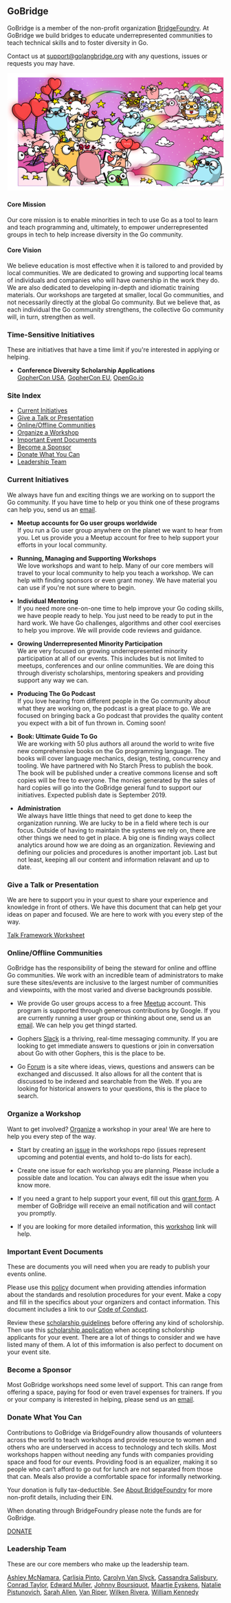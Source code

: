 ## GoBridge
GoBridge is a member of the non-profit organization [BridgeFoundry](https://bridgefoundry.org). At GoBridge we build bridges to educate underrepresented communities to teach technical skills and to foster diversity in Go.

Contact us at [support@golangbridge.org](mailto:support@golangbridge.org) with any questions, issues or requests you may have.

![](gb_header.png)

#### Core Mission
Our core mission is to enable minorities in tech to use Go as a tool to learn and teach programming and, ultimately, to empower underrepresented groups in tech to help increase diversity in the Go community.

#### Core Vision
We believe education is most effective when it is tailored to and provided by local communities. We are dedicated to growing and supporting local teams of individuals and companies who will have ownership in the work they do. We are also dedicated to developing in-depth and idiomatic training materials. Our workshops are targeted at smaller, local Go communities, and not necessarily directly at the global Go community. But we believe that, as each individual the Go community strengthens, the collective Go community will, in turn, strengthen as well.

### Time-Sensitive Initiatives
These are initiatives that have a time limit if you're interested in applying or helping.

* **Conference Diversity Scholarship Applications**  
[GopherCon USA](https://docs.google.com/forms/d/e/1FAIpQLSdUQRBruxKKepEiyVjN13SZdiBDeT7TOWKm6UM6PmqUOep6kA/viewform), [GopherCon EU](https://www.gophercon.es/#diversityscholarship), [OpenGo.io](https://opengo.io/diversity)

### Site Index
* [Current Initiatives](https://github.com/gobridge/about-us#current-initiatives)
* [Give a Talk or Presentation](https://github.com/gobridge/about-us#give-a-talk-or-presentation)
* [Online/Offline Communities](https://github.com/gobridge/about-us#online-communities)
* [Organize a Workshop](https://github.com/gobridge/about-us#organize-a-workshop)
* [Important Event Documents](https://github.com/gobridge/about-us#inportant-event-documents)
* [Become a Sponsor](https://github.com/gobridge/about-us#become-a-sponsor)
* [Donate What You Can](https://github.com/gobridge/about-us#donate-what-you-can)
* [Leadership Team](https://github.com/gobridge/about-us#leadership-team)

### Current Initiatives
We always have fun and exciting things we are working on to support the Go community. If you have time to help or you think one of these programs can help you, send us an [email](mailto:support@golangbridge.org).

* **Meetup accounts for Go user groups worldwide**  
If you run a Go user group anywhere on the planet we want to hear from you. Let us provide you a Meetup account for free to help support your efforts in your local community.

* **Running, Managing and Supporting Workshops**  
We love workshops and want to help. Many of our core members will travel to your local community to help you teach a workshop. We can help with finding sponsors or even grant money. We have material you can use if you're not sure where to begin.

* **Individual Mentoring**  
If you need more one-on-one time to help improve your Go coding skills, we have people ready to help. You just need to be ready to put in the hard work. We have Go challenges, algorithms and other cool exercises to help you improve. We will provide code reviews and guidance.

* **Growing Underrepresented Minority Participation**  
We are very focused on growing underrepresented minority participation at all of our events. This includes but is not limited to meetups, conferences and our online communities. We are doing this through diveristy scholarships, mentoring speakers and providing support any way we can.

* **Producing The Go Podcast**  
If you love hearing from different people in the Go community about what they are working on, the podcast is a great place to go. We are focused on bringing back a Go podcast that provides the quality content you expect with a bit of fun thrown in. Coming soon!

* **Book: Ultimate Guide To Go**  
We are working with 50 plus authors all around the world to write five new comprehensive books on the Go programming language. The books will cover language mechanics, design, testing, concurrency and tooling. We have partnered with No Starch Press to publish the book. The book will be published under a creative commons license and soft copies will be free to everyone. The monies generated by the sales of hard copies will go into the GoBridge general fund to support our initiatives. Expected publish date is September 2019.

* **Administration**  
We always have little things that need to get done to keep the organization running. We are lucky to be in a field where tech is our focus. Outside of having to maintain the systems we rely on, there are other things we need to get in place. A big one is finding ways collect analytics around how we are doing as an organization. Reviewing and defining our policies and procedures is another important job. Last but not least, keeping all our content and information relavant and up to date.

### Give a Talk or Presentation
We are here to support you in your quest to share your experience and knowledge in front of others. We have this document that can help get your ideas on paper and focused. We are here to work with you every step of the way.

[Talk Framework Worksheet](https://docs.google.com/document/d/16llwMgq38wIt19Oj-TrunrPsfczrCNgvIqioslcdb6Q)

### Online/Offline Communities
GoBridge has the responsibility of being the steward for online and offline Go communities. We work with an incredible team of administrators to make sure these sites/events are inclusive to the largest number of communities and viewpoints, with the most varied and diverse backgrounds possible.

* We provide Go user groups access to a free [Meetup](https://www.meetup.com/pro/go) account. This program is supported through generous contributions by Google. If you are currently running a user group or thinking about one, send us an [email](mailto:support@golangbridge.org). We can help you get thingd started.

* Gophers [Slack](https://invite.slack.golangbridge.org/) is a thriving, real-time messaging community. If you are looking to get immediate answers to questions or join in conversation about Go with other Gophers, this is the place to be.

* Go [Forum](https://forum.golangbridge.org/) is a site where ideas, views, questions and answers can be exchanged and discussed. It also allows for all the content that is discussed to be indexed and searchable from the Web. If you are looking for historical answers to your questions, this is the place to search.

### Organize a Workshop
Want to get involved? [Organize](https://github.com/gobridge/organizing) a workshop in your area! We are here to help you every step of the way.

* Start by creating an [issue](https://github.com/gobridge/workshops/issues) in the workshops repo (issues represent upcoming and potential events, and hold to-do lists for each).

* Create one issue for each workshop you are planning. Please include a possible date and location. You can always edit the issue when you know more.

* If you need a grant to help support your event, fill out this [grant form](https://docs.google.com/forms/d/e/1FAIpQLSfKPyI0kcPqr18i18x-yErKoCayKMxylbhMBe4fdgDuMe6LYQ/viewform). A member of GoBridge will receive an email notification and will contact you promptly.

* If you are looking for more detailed information, this [workshop](https://github.com/gobridge/workshops) link will help.

### Important Event Documents
These are documents you will need when you are ready to publish your events online.

Please use this [policy](http://policies.golangbridge.org) document when providing attendies information about the standards and resolution procedures for your event. Make a copy and fill in the specifics about your organizers and contact information. This document includes a link to our [Code of Conduct](http://coc.golangbridge.org).

Review these [scholarship guidelines](https://github.com/gobridge/about-us/blob/master/scholarship_guidelines.md) before offering any kind of scholorship. Then use this [scholarship application](https://github.com/gobridge/about-us/blob/master/scholarship_app.md) when accepting scholorship applicants for your event. There are a lot of things to consider and we have listed many of them. A lot of this imformation is also perfect to document on your event site.

### Become a Sponsor
Most GoBridge workshops need some level of support. This can range from offering a space, paying for food or even travel expenses for trainers. If you or your company is interested in helping, please send us an [email](mailto:support@golangbridge.org).

### Donate What You Can
Contributions to GoBridge via BridgeFoundry allow thousands of volunteers across the world to teach workshops and provide resource to women and others who are underserved in access to technology and tech skills. Most workshops happen without needing any funds with companies providing space and food for our events. Providing food is an equalizer, making it so people who can’t afford to go out for lunch are not separated from those that can. Meals also provide a comfortable space for informally networking.

Your donation is fully tax-deductible. See [About BridgeFoundry](https://bridgefoundry.org/about) for more non-profit details, including their EIN.

When donating through BridgeFoundry please note the funds are for GoBridge.

[DONATE](https://bridgefoundry.org/donate)

### Leadership Team
These are our core members who make up the leadership team.

[Ashley McNamara](https://twitter.com/ashleymcnamara),
[Carlisia Pinto](https://twitter.com/carlisia),
[Carolyn Van Slyck](https://twitter.com/carolynvs),
[Cassandra Salisbury](https://twitter.com/Cassandraoid),
[Conrad Taylor](https://twitter.com/conradwt),
[Edward Muller](https://twitter.com/freeformz), 
[Johnny Boursiquot](https://twitter.com/jboursiquot),
[Maartje Eyskens](https://twitter.com/MaartjeME),
[Natalie Pistunovich](https://twitter.com/NataliePis),
[Sarah Allen](https://twitter.com/ultrasaurus),
[Van Riper](https://twitter.com/vanriper),
[Wilken Rivera](https://twitter.com/wilkenrivera),
[William Kennedy](https://twitter.com/goinggodotnet)